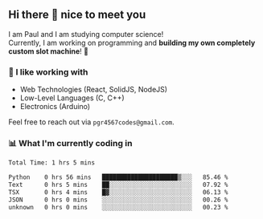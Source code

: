 ## Hi there 👋 nice to meet you

I am Paul and I am studying computer science!  
Currently, I am working on programming and **building my own completely custom slot machine**! 🎰

### 🔭 I like working with
- Web Technologies (React, SolidJS, NodeJS)
- Low-Level Languages (C, C++)
- Electronics (Arduino)

Feel free to reach out via `pgr4567codes@gmail.com`.

### 📊 What I'm currently coding in
<!--START_SECTION:waka-->

```txt
Total Time: 1 hrs 5 mins

Python    0 hrs 56 mins   █████████████████████▒░░░   85.46 %
Text      0 hrs 5 mins    ██░░░░░░░░░░░░░░░░░░░░░░░   07.92 %
TSX       0 hrs 4 mins    █▓░░░░░░░░░░░░░░░░░░░░░░░   06.13 %
JSON      0 hrs 0 mins    ░░░░░░░░░░░░░░░░░░░░░░░░░   00.26 %
unknown   0 hrs 0 mins    ░░░░░░░░░░░░░░░░░░░░░░░░░   00.23 %
```

<!--END_SECTION:waka-->
